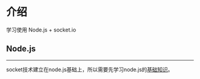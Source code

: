 # 介绍

学习使用 Node.js + socket.io

## Node.js

---

socket技术建立在node.js基础上，所以需要先学习node.js的[基础知识]('./nodejs/创建一个聊天服务器/')。

